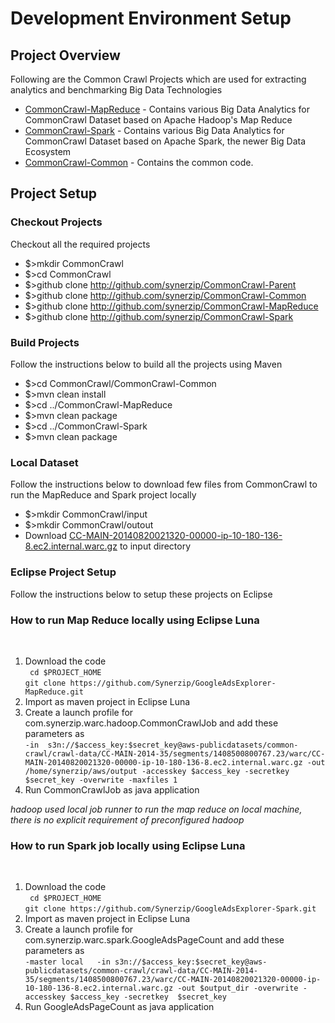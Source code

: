 # Development Environment Setup

## Project Overview
Following are the Common Crawl Projects which are used for extracting analytics and benchmarking Big Data Technologies
* [CommonCrawl-MapReduce](http://github.com/synerzip/CommonCrawl-MapReduce) - Contains various Big Data Analytics for CommonCrawl Dataset based on Apache Hadoop's Map Reduce
* [CommonCrawl-Spark](http://github.com/synerzip/CommonCrawl-Spark) - Contains various Big Data Analytics for CommonCrawl Dataset based on Apache Spark, the newer Big Data Ecosystem
* [CommonCrawl-Common](http://github.com/synerzip/CommonCrawl-Common) - Contains the common code.

## Project Setup
### Checkout Projects
Checkout all the required projects
* $>mkdir CommonCrawl
* $>cd CommonCrawl
* $>github clone http://github.com/synerzip/CommonCrawl-Parent
* $>github clone http://github.com/synerzip/CommonCrawl-Common
* $>github clone http://github.com/synerzip/CommonCrawl-MapReduce
* $>github clone http://github.com/synerzip/CommonCrawl-Spark

### Build Projects
Follow the instructions below to build all the projects using Maven

* $>cd CommonCrawl/CommonCrawl-Common
* $>mvn clean install
* $>cd ../CommonCrawl-MapReduce
* $>mvn clean package
* $>cd ../CommonCrawl-Spark
* $>mvn clean package

### Local Dataset
Follow the instructions below to download few files from CommonCrawl to run the MapReduce and Spark project locally

* $>mkdir CommonCrawl/input
* $>mkdir CommonCrawl/outout
* Download [CC-MAIN-20140820021320-00000-ip-10-180-136-8.ec2.internal.warc.gz](https://aws-publicdatasets.s3.amazonaws.com/aws-publicdatasets/common-crawl/crawl-data/CC-MAIN-2014-35/segments/1408500800767.23/warc/CC-MAIN-20140820021320-00000-ip-10-180-136-8.ec2.internal.warc.gz) to input directory

### Eclipse Project Setup
Follow the instructions below to setup these projects on Eclipse



<h3> How to run Map Reduce locally using Eclipse Luna</h3><br/>
<ol>
<li>Download the code <br/>
<code> cd $PROJECT_HOME </code><br/>
<code>git clone https://github.com/Synerzip/GoogleAdsExplorer-MapReduce.git</code>
</li>
<li>Import as maven project in Eclipse Luna</li>
<li>Create a launch profile for com.synerzip.warc.hadoop.CommonCrawlJob and add these parameters as<br/>
<code>-in  s3n://$access_key:$secret_key@aws-publicdatasets/common-crawl/crawl-data/CC-MAIN-2014-35/segments/1408500800767.23/warc/CC-MAIN-20140820021320-00000-ip-10-180-136-8.ec2.internal.warc.gz -out  /home/synerzip/aws/output -accesskey $access_key -secretkey  $secret_key -overwrite -maxfiles 1</code></li>
<li>Run CommonCrawlJob as java application</li>
</ol>
<i>hadoop used local job runner to run the map reduce on local machine, there is no explicit requirement of preconfigured hadoop </i>

<h3> How to run Spark job locally using Eclipse Luna</h3><br/>
<ol>
<li>Download the code <br/>
<code> cd $PROJECT_HOME </code><br/>
<code>git clone https://github.com/Synerzip/GoogleAdsExplorer-Spark.git</code>
</li>
<li>Import as maven project in Eclipse Luna</li>
<li>Create a launch profile for com.synerzip.warc.spark.GoogleAdsPageCount and add these parameters as<br/>
<code>-master local   -in s3n://$access_key:$secret_key@aws-publicdatasets/common-crawl/crawl-data/CC-MAIN-2014-35/segments/1408500800767.23/warc/CC-MAIN-20140820021320-00000-ip-10-180-136-8.ec2.internal.warc.gz -out $output_dir -overwrite -accesskey $access_key -secretkey  $secret_key</code></li>
<li>Run GoogleAdsPageCount as java application</li>
</ol>


